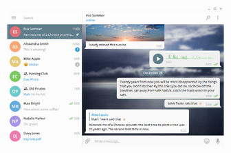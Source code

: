 
![Theme Screenshot](https://raw.githubusercontent.com/imansoleimani/Telegram-Simple-Theme/master/Telegram%20Simple%20Theme.png)
